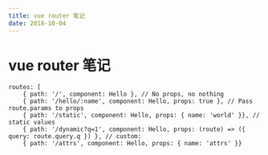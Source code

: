```yaml
---
title: vue router 笔记
date: 2018-10-04
---
```

# vue router 笔记

    routes: [
        { path: '/', component: Hello }, // No props, no nothing
        { path: '/hello/:name', component: Hello, props: true }, // Pass route.params to props
        { path: '/static', component: Hello, props: { name: 'world' }}, // static values
        { path: '/dynamic?q=1', component: Hello, props: (route) => ({ query: route.query.q }) }, // custom: 
        { path: '/attrs', component: Hello, props: { name: 'attrs' }}